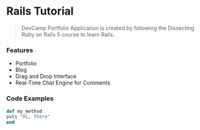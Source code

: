 # Rails Tutorial

> DevCamp Portfolio Application is created by following the Dissecting Ruby on Rails 5 course to learn Rails.

### Features

- Portfolio
- Blog
- Drag and Drop Interface
- Real-Time Chat Engine for Comments

### Code Examples

```ruby
def my_method
puts "Hi, There"
end
```
